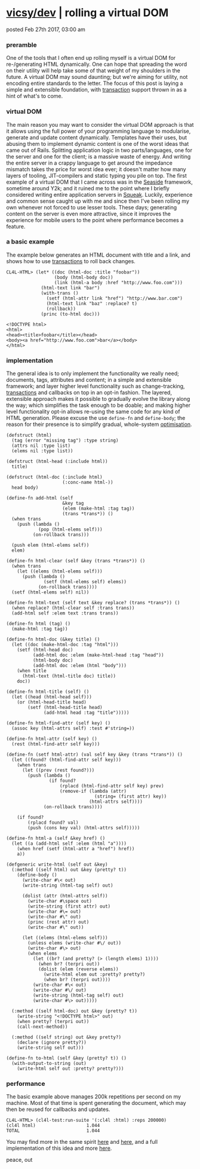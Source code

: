# [vicsy/dev](https://github.com/codr4life/vicsydev) | rolling a virtual DOM
posted Feb 27th 2017, 03:00 am

### preramble
One of the tools that I often end up rolling myself is a virtual DOM for re-/generating HTML dynamically. One can hope that spreading the word on their utility will help take some of that weight of my shoulders in the future. A virtual DOM may sound daunting; but we're aiming for utility, not encoding entire standards to the letter. The focus of this post is laying a simple and extensible foundation, with [transaction](https://github.com/codr4life/cl4l#transactions) support thrown in as a hint of what's to come.

### virtual DOM
The main reason you may want to consider the virtual DOM approach is that it allows using the full power of your programming language to modularise, generate and update content dynamically. Templates have their uses, but abusing them to implement dynamic content is one of the worst ideas that came out of Rails. Splitting application logic in two parts/languages, one for the server and one for the client; is a massive waste of energy. And writing the entire server in a crappy language to get around the impedance mismatch takes the price for worst idea ever; it doesn't matter how many layers of tooling, JIT-compilers and static typing you pile on top. The first example of a virtual DOM that I came across was in the [Seaside](http://www.seaside.st/) framework, sometime around Y2k; and it ruined me to the point where I briefly considered writing entire application servers in [Squeak](http://squeak.org/). Luckily, experience and common sense caught up with me and since then I've been rolling my own whenever not forced to use lesser tools. These days; generating content on the server is even more attractive, since it improves the experience for mobile users to the point where performance becomes a feature.

### a basic example
The example below generates an HTML document with title and a link, and shows how to use [transactions](https://github.com/codr4life/cl4l#transactions) to roll back changes.

```
CL4L-HTML> (let* ((doc (html-doc :title "foobar"))
                  (body (html-body doc))
                  (link (html-a body :href "http://www.foo.com")))
             (html-text link "bar")
             (with-trans ()
               (setf (html-attr link "href") "http://www.bar.com")
               (html-text link "baz" :replace? t)
               (rollback))
             (princ (to-html doc)))

<!DOCTYPE html>
<html>
<head><title>foobar</title></head>
<body><a href="http://www.foo.com">bar</a></body>
</html>
```

### implementation
The general idea is to only implement the functionality we really need; documents, tags, attributes and content; in a simple and extensible framework; and layer higher level functionality such as change-tracking, [transactions](https://github.com/codr4life/cl4l#transactions) and callbacks on top in an opt-in fashion. The layered, extensible approach makes it possible to gradually evolve the library along the way; which simplifies the task enough to be doable; and making higher level functionality opt-in allows re-using the same code for any kind of HTML generation. Please excuse the use ```define-fn``` and ```define-body```; the reason for their presence is to simplify gradual, whole-system [optimisation](https://github.com/codr4life/cl4l/blob/master/cl4l.lisp).

```
(defstruct (html)
  (tag (error "missing tag") :type string)
  (attrs nil :type list)
  (elems nil :type list))

(defstruct (html-head (:include html))
  title)

(defstruct (html-doc (:include html)
                     (:conc-name html-))
  head body)

(define-fn add-html (self
                     &key tag
                     (elem (make-html :tag tag))
                     (trans *trans*)) ()
  (when trans
    (push (lambda ()
            (pop (html-elems self)))
          (on-rollback trans)))
  
  (push elem (html-elems self))
  elem)

(define-fn html-clear (self &key (trans *trans*)) ()
  (when trans
    (let ((elems (html-elems self)))
      (push (lambda ()
              (setf (html-elems self) elems))
            (on-rollback trans))))
  (setf (html-elems self) nil))

(define-fn html-text (self text &key replace? (trans *trans*)) ()
  (when replace? (html-clear self :trans trans))
  (add-html self :elem text :trans trans))

(define-fn html (tag) ()
  (make-html :tag tag))

(define-fn html-doc (&key title) ()
  (let ((doc (make-html-doc :tag "html")))
    (setf (html-head doc)
          (add-html doc :elem (make-html-head :tag "head"))
          (html-body doc)
          (add-html doc :elem (html "body")))
    (when title
      (html-text (html-title doc) title))
    doc))

(define-fn html-title (self) ()
  (let ((head (html-head self)))
    (or (html-head-title head)
        (setf (html-head-title head)
              (add-html head :tag "title")))))

(define-fn html-find-attr (self key) ()
  (assoc key (html-attrs self) :test #'string=))

(define-fn html-attr (self key) ()
  (rest (html-find-attr self key)))

(define-fn (setf html-attr) (val self key &key (trans *trans*)) ()
  (let ((found? (html-find-attr self key)))
    (when trans
      (let ((prev (rest found?)))
        (push (lambda ()
                (if found?
                    (rplacd (html-find-attr self key) prev)
                    (remove-if (lambda (attr)
                                 (string= (first attr) key))
                               (html-attrs self))))
              (on-rollback trans))))
    
    (if found?
        (rplacd found? val)
        (push (cons key val) (html-attrs self)))))

(define-fn html-a (self &key href) ()
  (let ((a (add-html self :elem (html "a"))))
    (when href (setf (html-attr a "href") href))
    a))

(defgeneric write-html (self out &key)
  (:method ((self html) out &key (pretty? t))
    (define-body ()
      (write-char #\< out)
      (write-string (html-tag self) out)
      
      (dolist (attr (html-attrs self))
        (write-char #\space out)
        (write-string (first attr) out)
        (write-char #\= out)
        (write-char #\" out)
        (princ (rest attr) out)
        (write-char #\" out))
      
      (let ((elems (html-elems self)))
        (unless elems (write-char #\/ out))
        (write-char #\> out)
        (when elems
          (let ((br? (and pretty? (> (length elems) 1))))
            (when br? (terpri out))
            (dolist (elem (reverse elems))
              (write-html elem out :pretty? pretty?)
              (when br? (terpri out))))
          (write-char #\< out)
          (write-char #\/ out)
          (write-string (html-tag self) out)
          (write-char #\> out)))))

  (:method ((self html-doc) out &key (pretty? t))
    (write-string "<!DOCTYPE html>" out)
    (when pretty? (terpri out))
    (call-next-method))
  
  (:method ((self string) out &key pretty?)
    (declare (ignore pretty?))
    (write-string self out)))

(define-fn to-html (self &key (pretty? t)) ()
  (with-output-to-string (out)
    (write-html self out :pretty? pretty?)))
```

### performance
The basic example above manages 200k repetitions per second on my machine. Most of that time is spent generating the document, which may then be reused for callbacks and updates.

```
CL4L-HTML> (cl4l-test:run-suite '(:cl4l :html) :reps 200000)
(cl4l html)                   1.044
TOTAL                         1.044
```

You may find more in the same spirit [here](http://vicsydev.blogspot.de/) and [here](https://github.com/codr4life/vicsydev), and a full implementation of this idea and more [here](https://github.com/codr4life/cl4l).

peace, out
